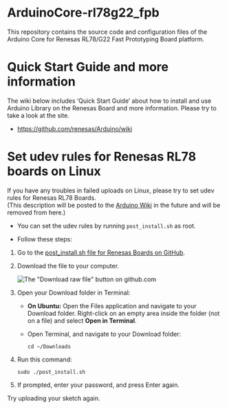 # ArduinoCore-rl78g22_fpb

This repository contains the source code and configuration files of the Arduino Core for Renesas RL78/G22 Fast Prototyping Board platform.

# Quick Start Guide and more information

The wiki below includes ‘Quick Start Guide’ about how to install and use Arduino Library on the Renesas Board and more information.  Please try to take a look at the site.

  * https://github.com/renesas/Arduino/wiki

# Set udev rules for Renesas RL78 boards on Linux

If you have any troubles in failed uploads on Linux, please try to set udev rules for Renesas RL78 Boards.  
(This description will be posted to the [Arduino Wiki](https://github.com/renesas/Arduino/wiki) in the future and will be removed from here.)

* You can set the udev rules by running `post_install.sh` as root.

* Follow these steps:

1. Go to the [post_install.sh file for Renesas Boards on GitHub](https://github.com/renesas/Arduino).

2. Download the file to your computer.

   ![The "Download raw file" button on github.com](https://support.arduino.cc/hc/article_attachments/9005017123484)

3. Open your Download folder in Terminal:

   - **On Ubuntu:** Open the Files application and navigate to your Download folder. Right-click on an empty area inside the folder (not on a file) and select **Open in Terminal**.

   - Open Terminal, and navigate to your Download folder:

     `cd ~/Downloads`

4. Run this command:

   `sudo ./post_install.sh`

5. If prompted, enter your password, and press Enter again.

Try uploading your sketch again.